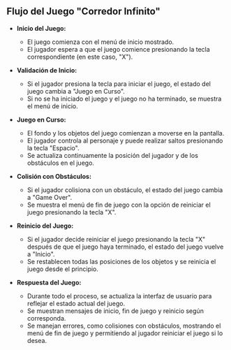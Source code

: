 ## Flujo del Juego "Corredor Infinito"

- **Inicio del Juego:**
  - El juego comienza con el menú de inicio mostrado.
  - El jugador espera a que el juego comience presionando la tecla correspondiente (en este caso, "X").

- **Validación de Inicio:**
  - Si el jugador presiona la tecla para iniciar el juego, el estado del juego cambia a "Juego en Curso".
  - Si no se ha iniciado el juego y el juego no ha terminado, se muestra el menú de inicio.

- **Juego en Curso:**
  - El fondo y los objetos del juego comienzan a moverse en la pantalla.
  - El jugador controla al personaje y puede realizar saltos presionando la tecla "Espacio".
  - Se actualiza continuamente la posición del jugador y de los obstáculos en el juego.

- **Colisión con Obstáculos:**
  - Si el jugador colisiona con un obstáculo, el estado del juego cambia a "Game Over".
  - Se muestra el menú de fin de juego con la opción de reiniciar el juego presionando la tecla "X".

- **Reinicio del Juego:**
  - Si el jugador decide reiniciar el juego presionando la tecla "X" después de que el juego haya terminado, el estado del juego vuelve a "Inicio".
  - Se restablecen todas las posiciones de los objetos y se reinicia el juego desde el principio.

- **Respuesta del Juego:**
  - Durante todo el proceso, se actualiza la interfaz de usuario para reflejar el estado actual del juego.
  - Se muestran mensajes de inicio, fin de juego y reinicio según corresponda.
  - Se manejan errores, como colisiones con obstáculos, mostrando el menú de fin de juego y permitiendo al jugador reiniciar el juego si lo desea.
